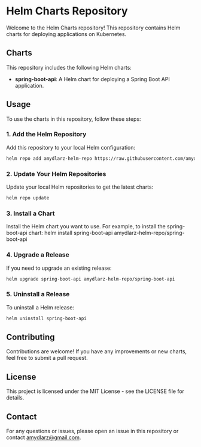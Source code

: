 # Helm Charts Repository

Welcome to the Helm Charts repository! This repository contains Helm charts for deploying applications on Kubernetes.

## Charts

This repository includes the following Helm charts:

- **spring-boot-api**: A Helm chart for deploying a Spring Boot API application.

## Usage

To use the charts in this repository, follow these steps:

### 1. Add the Helm Repository

Add this repository to your local Helm configuration:

```bash
helm repo add amydlarz-helm-repo https://raw.githubusercontent.com/amydlarz/helm-charts/main

```

### 2. Update Your Helm Repositories
Update your local Helm repositories to get the latest charts:
```bash
helm repo update
```

### 3. Install a Chart
Install the Helm chart you want to use. For example, to install the spring-boot-api chart:
helm install spring-boot-api amydlarz-helm-repo/spring-boot-api

### 4. Upgrade a Release
If you need to upgrade an existing release:
```bash
helm upgrade spring-boot-api amydlarz-helm-repo/spring-boot-api
```

### 5. Uninstall a Release
To uninstall a Helm release:
```bash
helm uninstall spring-boot-api
```

## Contributing
Contributions are welcome! If you have any improvements or new charts, feel free to submit a pull request.

## License
This project is licensed under the MIT License - see the LICENSE file for details.

## Contact
For any questions or issues, please open an issue in this repository or contact amydlarz@gmail.com.
